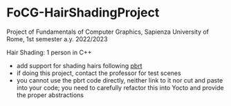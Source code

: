 # FoCG-HairShadingProject
Project of Fundamentals of Computer Graphics, Sapienza University of Rome, 1st semester a.y. 2022/2023

Hair Shading: 1 person in C++
- add support for shading hairs following [pbrt](https://www.pbrt.org/hair.pdf)
- if doing this project, contact the professor for test scenes
- you cannot use the pbrt code directly, neither link to it nor cut and paste into your code; you need to carefully refactor this into Yocto and provide the proper abstractions
